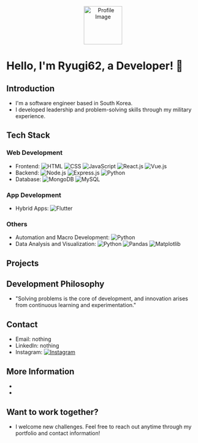 <p align="center">
  <img src="[https://your-profile-image-url.com](https://avatars.githubusercontent.com/u/66805752?v=4)" width="100" height="100" alt="Profile Image">
</p>

# Hello, I'm Ryugi62, a Developer! 👋

## Introduction
- I'm a software engineer based in South Korea.
- I developed leadership and problem-solving skills through my military experience.

## Tech Stack
### Web Development
- Frontend: ![HTML](https://img.shields.io/badge/HTML-★★★★☆-orange) ![CSS](https://img.shields.io/badge/CSS-★★★★☆-blue) ![JavaScript](https://img.shields.io/badge/JavaScript-★★★★☆-yellow) ![React.js](https://img.shields.io/badge/React.js-★★☆☆☆-blue) ![Vue.js](https://img.shields.io/badge/Vue.js-★★★★☆-green)
- Backend: ![Node.js](https://img.shields.io/badge/Node.js-★★★☆☆-green) ![Express.js](https://img.shields.io/badge/Express.js-★★★☆☆-green) ![Python](https://img.shields.io/badge/Python-★★★☆☆-blue)
- Database: ![MongoDB](https://img.shields.io/badge/MongoDB-★★☆☆☆-green) ![MySQL](https://img.shields.io/badge/MySQL-★★★★☆-blue)

### App Development
- Hybrid Apps: ![Flutter](https://img.shields.io/badge/Flutter-★★☆☆☆-blue)

### Others
- Automation and Macro Development: ![Python](https://img.shields.io/badge/Python-★★★☆☆-yellow)
- Data Analysis and Visualization: ![Python](https://img.shields.io/badge/Python-★★★☆☆-yellow) ![Pandas](https://img.shields.io/badge/Pandas-★★★☆☆-blue) ![Matplotlib](https://img.shields.io/badge/Matplotlib-★★☆☆☆-blue)

## Projects

## Development Philosophy
- "Solving problems is the core of development, and innovation arises from continuous learning and experimentation."

## Contact
- Email: nothing
- LinkedIn: nothing
- Instagram: [![Instagram](https://img.shields.io/badge/Instagram-Follow-ff69b4)](https://www.instagram.com/k_g1020/)

## More Information
- [Blog Link]: [![Blog](https://img.shields.io/badge/Blog-Read%20More-brightgreen)](https://your-blog-link.com)
- [Portfolio Link]: [![Portfolio](https://img.shields.io/badge/Portfolio-View%20Projects-brightgreen)](https://your-portfolio-link.com)

## Want to work together?
- I welcome new challenges. Feel free to reach out anytime through my portfolio and contact information!
